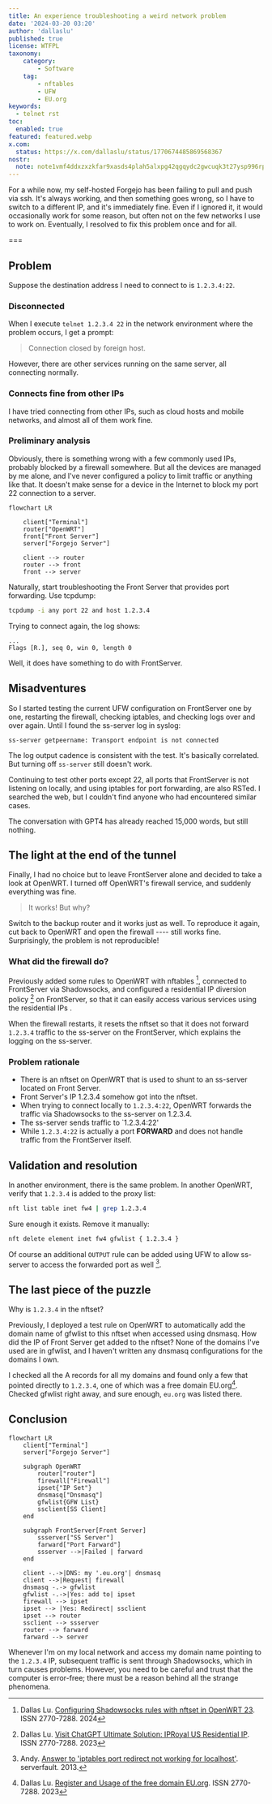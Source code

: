 ```yaml
---
title: An experience troubleshooting a weird network problem
date: '2024-03-20 03:20'
author: 'dallaslu'
published: true
license: WTFPL
taxonomy:
    category:
        - Software
    tag:
        - nftables
        - UFW
        - EU.org
keywords:
  - telnet rst
toc:
  enabled: true
featured: featured.webp
x.com:
  status: https://x.com/dallaslu/status/1770674485869568367
nostr:
  note: note1vmf4ddxzxzkfar9xasds4plah5alxpg42qgqydc2gwcuqk3t27ysp996rp
---
```


For a while now, my self-hosted Forgejo has been failing to pull and push via ssh. It's always working, and then something goes wrong, so I have to switch to a different IP, and it's immediately fine. Even if I ignored it, it would occasionally work for some reason, but often not on the few networks I use to work on. Eventually, I resolved to fix this problem once and for all.

===

## Problem

Suppose the destination address I need to connect to is `1.2.3.4:22`.

### Disconnected

When I execute `telnet 1.2.3.4 22` in the network environment where the problem occurs, I get a prompt:

> Connection closed by foreign host.

However, there are other services running on the same server, all connecting normally.

### Connects fine from other IPs

I have tried connecting from other IPs, such as cloud hosts and mobile networks, and almost all of them work fine.

### Preliminary analysis

Obviously, there is something wrong with a few commonly used IPs, probably blocked by a firewall somewhere. But all the devices are managed by me alone, and I've never configured a policy to limit traffic or anything like that. It doesn't make sense for a device in the Internet to block my port 22 connection to a server.

```mermaid
flowchart LR

    client["Terminal"]
    router["OpenWRT"]
    front["Front Server"]
    server["Forgejo Server"]

    client --> router
    router --> front
    front --> server
```

Naturally, start troubleshooting the Front Server that provides port forwarding. Use tcpdump:

```bash
tcpdump -i any port 22 and host 1.2.3.4
```

Trying to connect again, the log shows:

```log
...
Flags [R.], seq 0, win 0, length 0
```

Well, it does have something to do with FrontServer.

## Misadventures

So I started testing the current UFW configuration on FrontServer one by one, restarting the firewall, checking iptables, and checking logs over and over again. Until I found the ss-server log in syslog:

```log
ss-server getpeername: Transport endpoint is not connected
```

The log output cadence is consistent with the test. It's basically correlated. But turning off `ss-server` still doesn't work.

Continuing to test other ports except 22, all ports that FrontServer is not listening on locally, and using iptables for port forwarding, are also RSTed. I searched the web, but I couldn't find anyone who had encountered similar cases.

The conversation with GPT4 has already reached 15,000 words, but still nothing.

## The light at the end of the tunnel

Finally, I had no choice but to leave FrontServer alone and decided to take a look at OpenWRT. I turned off OpenWRT's firewall service, and suddenly everything was fine.

> It works! But why?

Switch to the backup router and it works just as well. To reproduce it again, cut back to OpenWRT and open the firewall ---- still works fine. Surprisingly, the problem is not reproducible!

### What did the firewall do?

Previously added some rules to OpenWRT with nftables [^openwrt-nftables], connected to FrontServer via Shadowsocks, and configured a residential IP diversion policy [^iproyal] on FrontServer, so that it can easily access various services using the residential IPs .

When the firewall restarts, it resets the nftset so that it does not forward `1.2.3.4` traffic to the ss-server on the FrontServer, which explains the logging on the ss-server.

### Problem rationale

* There is an nftset on OpenWRT that is used to shunt to an ss-server located on Front Server.
* Front Server's IP 1.2.3.4 somehow got into the nftset.
* When trying to connect locally to `1.2.3.4:22`, OpenWRT forwards the traffic via Shadowsocks to the ss-server on 1.2.3.4.
* The ss-server sends traffic to `1.2.3.4:22'
* While `1.2.3.4:22` is actually a port **FORWARD** and does not handle traffic from the FrontServer itself.

## Validation and resolution

In another environment, there is the same problem. In another OpenWRT, verify that `1.2.3.4` is added to the proxy list:

```bash
nft list table inet fw4 | grep 1.2.3.4
```

Sure enough it exists. Remove it manually:

```bash
nft delete element inet fw4 gfwlist { 1.2.3.4 }
```

Of course an additional `OUTPUT` rule can be added using UFW to allow ss-server to access the forwarded port as well [^iptables-output].

## The last piece of the puzzle

Why is `1.2.3.4` in the nftset?

Previously, I deployed a test rule on OpenWRT to automatically add the domain name of gfwlist to this nftset when accessed using dnsmasq. How did the IP of Front Server get added to the nftset? None of the domains I've used are in gfwlist, and I haven't written any dnsmasq configurations for the domains I own.

I checked all the A records for all my domains and found only a few that pointed directly to `1.2.3.4`, one of which was a free domain EU.org[^eudotorg]. Checked gfwlist right away, and sure enough, `eu.org` was listed there.

## Conclusion

```mermaid
flowchart LR
    client["Terminal"]
    server["Forgejo Server"]

    subgraph OpenWRT
        router["router"]
        firewall["Firewall"]
        ipset{"IP Set"}
        dnsmasq["Dnsmasq"]
        gfwlist{GFW List}
        ssclient[SS Client]
    end

    subgraph FrontServer[Front Server]
        ssserver["SS Server"]
        farward["Port Farward"]
        ssserver -->|Failed | farward
    end

    client -.->|DNS: my '.eu.org'| dnsmasq
    client -->|Request| firewall
    dnsmasq -.-> gfwlist
    gfwlist -.->|Yes: add to| ipset
    firewall --> ipset
    ipset --> |Yes: Redirect| ssclient
    ipset --> router
    ssclient --> ssserver
    router --> farward
    farward --> server
```

Whenever I'm on my local network and access my domain name pointing to the `1.2.3.4` IP, subsequent traffic is sent through Shadowsocks, which in turn causes problems. However, you need to be careful and trust that the computer is error-free; there must be a reason behind all the strange phenomena.

[^openwrt-nftables]: Dallas Lu. [Configuring Shadowsocks rules with nftset in OpenWRT 23](/openwrt-23-shadowsocks-nftset-nftables/). ISSN 2770-7288. 2024
[^iproyal]: Dallas Lu. [Visit ChatGPT Ultimate Solution: IPRoyal US Residential IP](/iproyal-usa-static-residential-proxies/). ISSN 2770-7288. 2023
[^eudotorg]: Dallas Lu. [Register and Usage of the free domain EU.org](/eu-org-domain-register-usage/). ISSN 2770-7288. 2023
[^iptables-output]: Andy. [Answer to 'iptables port redirect not working for localhost'](https://serverfault.com/a/211544). serverfault. 2013.